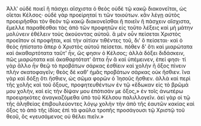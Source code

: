 Ἀλλ' οὐδὲ ποιεῖ ἢ πάσχει αἴσχιστα ὁ θεὸς οὐδὲ τῷ κακῷ διακονεῖται, ὡς οἴεται Κέλσος· οὐδὲ γὰρ προείρηταί τι τῶν τοιούτων. κἂν λέγῃ αὐτὸς προειρῆσθαι τὸν θεὸν τῷ κακῷ διακονεῖσθαι ἢ ποιεῖν ἢ πάσχειν αἴσχιστα, ἔμελλε παραθέσθαι τὰς ἀπὸ τῶν προφητῶν εἰς τοῦτο λέξεις καὶ μὴ μάτην μολύνειν ἐθέλειν τοὺς ἀκούοντας αὐτοῦ. ἃ μὲν οὖν πείσεται Χριστὸς προεῖπον οἱ προφῆται, καὶ τὴν αἰτίαν τιθέντες τοῦ, δι' ὃ πείσεται· καὶ ὁ θεὸς ἠπίστατο ἅπερ ὁ Χριστὸς αὐτοῦ πείσεται. πόθεν δ' ὅτι καὶ μιαρώτατα καὶ ἀκαθαρτότατα ταῦτ' ἦν, ὥς φησιν ὁ Κέλσος; ἀλλὰ δόξει διδάσκειν, πῶς μιαρώτατα καὶ ἀκαθαρτότατ' ἄττα ἦν ἃ καὶ ὑπέμεινεν, ἐπεί φησι· τί γὰρ ἄλλο ἦν θεῷ τὸ προβάτων σάρκας ἐσθίειν καὶ χολὴν ἢ ὄξος πίνειν πλὴν σκατοφαγεῖν; θεὸς δὲ καθ' ἡμᾶς προβάτων σάρκας οὐκ ἤσθιεν. ἵνα γὰρ καὶ δόξῃ ὅτι ἤσθιεν, ὡς σῶμα φορῶν ὁ Ἰησοῦς ἤσθιεν. ἀλλὰ καὶ περὶ τῆς χολῆς καὶ τοῦ ὄξους, προφητευθέντων ἐν τῷ «ἔδωκαν εἰς τὸ βρῶμά μου χολὴν, καὶ εἰς τὴν δίψαν μου ἐπότισάν με ὄξος,» ἐν τοῖς ἀνωτέρω προειρηκότες ἀναγκαζόμεθα ὑπὸ τοῦ Κέλσου παλιλλογεῖν. ἀεὶ γὰρ οἱ τῷ τῆς ἀληθείας ἐπιβουλεύοντες λόγῳ χολὴν τὴν ἀπὸ τῆς ἑαυτῶν κακίας καὶ ὄξος τὸ ἀπὸ τῆς ἰδίας ἐπὶ τὰ φαῦλα τροπῆς προσάγουσι τῷ Χριστῷ τοῦ θεοῦ, ὃς «γευσάμενος οὐ θέλει πιεῖν.»
